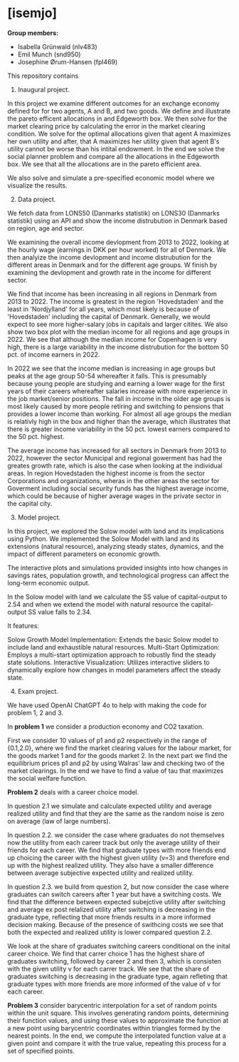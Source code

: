 # \[isemjo\]

**Group members:**
- Isabella Grünwald (nlv483)
- Emil Munch (snd950)
- Josephine Ørum-Hansen (fpl469)


This repository contains  
1. Inaugural project.

In this project we examine different outcomes for an exchange economy defined for for two agents, A and B, and two goods. We define and illustrate the pareto efficent allocations in and Edgeworth box. We then solve for the market clearing price by calculating the error in the market clearing condition. We solve for the optimal allocations given that agent A maximizes her own utility and after, that A maximizes her utility given that agent B's utility cannot be worse than his intital endowment. In the end we solve the social planner problem and compare all the allocations in the Edgeworth box. We see that all the allocations are in the pareto efficient area.

We also solve and simulate a pre-specified economic model where we visualize the results.

2. Data project.

We fetch data from LONS50 (Danmarks statistik) on LONS30 (Danmarks statistik) using an API and show the income distrubution in Denmark based on region, age and sector.

We examining the overall income devlopment from 2013 to 2022, looking at the hourly wage (earnings in DKK per hour worked) for all of Denmark. We then analyize the income devlopment and income distrubution for the different areas in Denmark and for the different age groups. W finish by examining the devlopment and growth rate in the income for different sector.

We find that income has been increasing in all regions in Denmark from 2013 to 2022. The income is greatest in the region 'Hovedstaden' and the least in 'Nordjylland' for all years, which most likely is because of 'Hovedstaden' including the capital of Denmark. Generally, we would expect to see more higher-salary jobs in capitals and larger citites. We also show two box plot with the median income for all regions and age groups in 2022. We see that although the median income for Copenhagen is very high, there is a large variability in the income distrubution for the bottom 50 pct. of income earners in 2022.

In 2022 we see that the income median is increasing in age groups but peaks at the age group 50-54 whereafter it falls. This is presumably because young people are studying and earning a lower wage for the first years of their careers whereafter salaries increase with more experience in the job market/senior positions. The fall in income in the older age groups is most likely caused by more people retiring and switching to pensions that provides a lower income than working. For almost all age groups the median is relativly high in the box and higher than the average, which illustrates that there is greater income variability in the 50 pct. lowest earners compared to the 50 pct. highest.

The average income has increased for all sectors in Denmark from 2013 to 2022, however the sector Municipal and regional gowerment has had the greates growth rate, which is also the case when looking at the individual areas. In region Hovedstaden the highest income is from the sector Corporations and organizations, wheras in the other areas the sector for Goverment including social security funds has the highest average income, which could be because of higher average wages in the private sector in the capital city.

3. Model project.

In this project, we explored the Solow model with land and its implications using Python. We implemented the Solow Model with land and its extensions (natural resource), analyzing steady states, dynamics, and the impact of different parameters on economic growth.

The interactive plots and simulations provided insights into how changes in savings rates, population growth, and technological progress can affect the long-term economic output.

In the Solow model with land we calculate the SS value of capital-output to 2.54 and when we extend the model with natural resource the capital-output SS value falls to 2.34.

It features:

Solow Growth Model Implementation: Extends the basic Solow model to include land and exhaustible natural resources.
Multi-Start Optimization: Employs a multi-start optimization approach to robustly find the steady state solutions.
Interactive Visualization: Utilizes interactive sliders to dynamically explore how changes in model parameters affect the steady state.

4. Exam project.

We have used OpenAI ChatGPT 4o to help with making the code for problem 1, 2 and 3.

In **problem 1** we consider a production economy and CO2 taxation. 

First we consider 10 values of p1 and p2 respectively in the range of {0.1,2.0}, where we find the market clearing values for the labour market, for the goods market 1 and for the goods market 2. In the next part we find the equilibrium prices p1 and p2 by using Walras’ law and checking two of the market clearings. In the end we have to find a value of tau that maximizes the social welfare function.

**Problem 2** deals with a career choice model. 

In question 2.1 we simulate and calculate expected utility and average realized utility and find that they are the same as the random noise is zero on average (law of large numbers).

In question 2.2. we consider the case where graduates do not themselves now the utility from each career track but only the average utility of their friends for each career. We find that graduate types with more friends end up choicing the career with the highest given utility (v=3) and therefore end up with the highest realized utility. They also have a smaller difference between average subjective expected utility and realized utility.

In question 2.3. we build from question 2, but now consider the case where graduates can switch careers after 1 year but have a switching costs. We find that the difference between expected subejctive utility after switching and average ex post relalized utility after switching is decreasing in the graduate type, reflecting that more friends results in a more informed decision making. Because of the presence of swithcing costs we see that both the expected and realized utility is lower compared question 2.2.

We look at the share of graduates switching careers conditional on the inital career choice. We find that carrer choice 1 has the highest share of graduates switching, followed by career 2 and then 3, which is consisten with the given utility v for each carrer track. We see that the share of graduates switching is decreasing in the graduate type, again refleting that graduate types with more friends are more informed of the value of v for each career.

**Problem 3** consider barycentric interpolation for a set of random points within the unit square. This involves generating random points, determining their function values, and using these values to approximate the function at a new point using barycentric coordinates within triangles formed by the nearest points. In the end, we compute the interpolated function value at a given point and compare it with the true value, repeating this process for a set of specified points.
